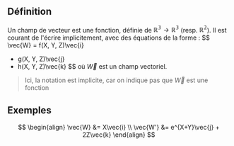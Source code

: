 ## Définition
Un champ de vecteur est une fonction, définie de $\mathbb{R^3} \to \mathbb{R^3}$ (resp. $\mathbb{R^2}$). Il est courant de l'écrire implicitement, avec des équations de la forme :
$$
\vec{W} = f(X, Y, Z)\vec{i} 
+ g(X, Y, Z)\vec{j} 
+ h(X, Y, Z)\vec{k}
$$
où $\vec{W}$ est un champ vectoriel. 

> Ici, la notation est implicite, car on indique pas que $\vec{W}$ est une fonction

## Exemples 
$$
\begin{align}
\vec{W} &= X\vec{i} \\
\vec{W'} &= e^{X+Y}\vec{j} + 2Z\vec{k}
\end{align}
$$

